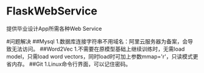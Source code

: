 # FlaskWebService
提供毕业设计App所需各种Web Service


#问题解决
##Mysql
1.数据库连接字符串不用域名：阿里云服务器为备案，会导致无法访问。
##Word2Vec
1.不需要在原模型基础上继续训练时，无需load model，只需load word vectors，同时load时可加上参数mmap='r'，只读模式更省内存。
##Git
1.Linux命令行界面，可以记住密码。